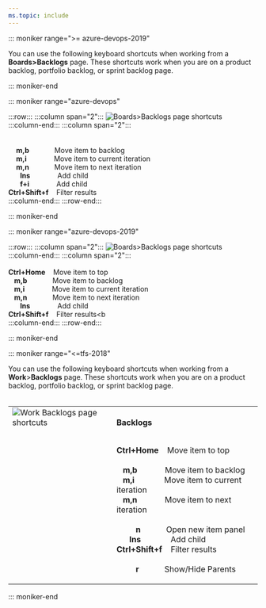 ```yaml
---
ms.topic: include
---
```



<a id="work-backlog-shortcuts"></a>

::: moniker range=">= azure-devops-2019"

You can use the following keyboard shortcuts when working from a **Boards>Backlogs** page. These shortcuts work when you are on a product backlog, portfolio backlog, or sprint backlog page.  

::: moniker-end

::: moniker range="azure-devops"

:::row:::
   :::column span="2":::
      ![Boards>Backlogs page shortcuts](/azure/devops/media/keyboard-shortcuts/work-backlogs-shortcuts-cloud.png)  
   :::column-end:::
   :::column span="2":::
      <br/><br/>      
      &nbsp;&nbsp;&nbsp;&nbsp;**m,b**&nbsp;&nbsp;&nbsp;&nbsp;&nbsp;&nbsp;&nbsp;&nbsp;&nbsp;&nbsp;&nbsp;&nbsp;&nbsp;Move item to backlog  
      &nbsp;&nbsp;&nbsp;&nbsp;**m,i**&nbsp;&nbsp;&nbsp;&nbsp;&nbsp;&nbsp;&nbsp;&nbsp;&nbsp;&nbsp;&nbsp;&nbsp;&nbsp;&nbsp;Move item to current iteration  
      &nbsp;&nbsp;&nbsp;&nbsp;**m,n**&nbsp;&nbsp;&nbsp;&nbsp;&nbsp;&nbsp;&nbsp;&nbsp;&nbsp;&nbsp;&nbsp;&nbsp;&nbsp;Move item to next iteration  
      &nbsp;&nbsp;&nbsp;&nbsp;&nbsp;&nbsp;**Ins**&nbsp;&nbsp;&nbsp;&nbsp;&nbsp;&nbsp;&nbsp;&nbsp;&nbsp;&nbsp;&nbsp;&nbsp;&nbsp;&nbsp;Add child  
      &nbsp;&nbsp;&nbsp;&nbsp;&nbsp;&nbsp;**f+i**&nbsp;&nbsp;&nbsp;&nbsp;&nbsp;&nbsp;&nbsp;&nbsp;&nbsp;&nbsp;&nbsp;&nbsp;&nbsp;&nbsp;Add child  
      **Ctrl+Shift+f**&nbsp;&nbsp;&nbsp;&nbsp;Filter results    
   :::column-end:::
:::row-end:::

::: moniker-end


::: moniker range="azure-devops-2019"

:::row:::
   :::column span="2":::
      ![Boards>Backlogs page shortcuts](/azure/devops/media/keyboard-shortcuts/work-backlogs-shortcuts-S136.png)  
   :::column-end:::
   :::column span="2":::
      <br/><br/>
      **Ctrl+Home**&nbsp;&nbsp;&nbsp;&nbsp;Move item to top  
      &nbsp;&nbsp;&nbsp;**m,b**&nbsp;&nbsp;&nbsp;&nbsp;&nbsp;&nbsp;&nbsp;&nbsp;&nbsp;&nbsp;&nbsp;&nbsp;&nbsp;Move item to backlog  
      &nbsp;&nbsp;&nbsp;**m,i**&nbsp;&nbsp;&nbsp;&nbsp;&nbsp;&nbsp;&nbsp;&nbsp;&nbsp;&nbsp;&nbsp;&nbsp;&nbsp;&nbsp;Move item to current iteration  
      &nbsp;&nbsp;&nbsp;**m,n**&nbsp;&nbsp;&nbsp;&nbsp;&nbsp;&nbsp;&nbsp;&nbsp;&nbsp;&nbsp;&nbsp;&nbsp;&nbsp;Move item to next iteration  
      &nbsp;&nbsp;&nbsp;&nbsp;&nbsp;&nbsp;**Ins**&nbsp;&nbsp;&nbsp;&nbsp;&nbsp;&nbsp;&nbsp;&nbsp;&nbsp;&nbsp;&nbsp;&nbsp;&nbsp;&nbsp;Add child  
      **Ctrl+Shift+f**&nbsp;&nbsp;&nbsp;&nbsp;Filter results<b   
   :::column-end:::
:::row-end:::

::: moniker-end

::: moniker range="<=tfs-2018"

You can use the following keyboard shortcuts when working from a **Work**>**Backlogs** page. These shortcuts work when you are on a product backlog, portfolio backlog, or sprint backlog page.    
<br/>
<table width="70%">
<tbody valign="top">
<tr>
<td>
<img src="/azure/devops/media/keyboard-shortcuts/work-backlogs-shortcuts-S136.png" alt="Work Backlogs page shortcuts"/>
</td>
<td>
<br/><strong>Backlogs</strong><br/><br/>

**Ctrl+Home**&nbsp;&nbsp;&nbsp;&nbsp;Move item to top<br/>
<br/>
&nbsp;&nbsp;&nbsp;**m,b**&nbsp;&nbsp;&nbsp;&nbsp;&nbsp;&nbsp;&nbsp;&nbsp;&nbsp;&nbsp;&nbsp;&nbsp;&nbsp;Move item to backlog<br/>
&nbsp;&nbsp;&nbsp;**m,i**&nbsp;&nbsp;&nbsp;&nbsp;&nbsp;&nbsp;&nbsp;&nbsp;&nbsp;&nbsp;&nbsp;&nbsp;&nbsp;&nbsp;Move item to current iteration<br/>
&nbsp;&nbsp;&nbsp;**m,n**&nbsp;&nbsp;&nbsp;&nbsp;&nbsp;&nbsp;&nbsp;&nbsp;&nbsp;&nbsp;&nbsp;&nbsp;&nbsp;Move item to next iteration<br/>
<br/>
&nbsp;&nbsp;&nbsp;&nbsp;&nbsp;&nbsp;&nbsp;&nbsp;&nbsp;**n**&nbsp;&nbsp;&nbsp;&nbsp;&nbsp;&nbsp;&nbsp;&nbsp;&nbsp;&nbsp;&nbsp;&nbsp;Open new item panel<br/>
&nbsp;&nbsp;&nbsp;&nbsp;&nbsp;&nbsp;**Ins**&nbsp;&nbsp;&nbsp;&nbsp;&nbsp;&nbsp;&nbsp;&nbsp;&nbsp;&nbsp;&nbsp;&nbsp;&nbsp;&nbsp;Add child<br/>
**Ctrl+Shift+f**&nbsp;&nbsp;&nbsp;&nbsp;Filter results<br/>  
&nbsp;&nbsp;&nbsp;&nbsp;&nbsp;&nbsp;&nbsp;&nbsp;&nbsp;**r**&nbsp;&nbsp;&nbsp;&nbsp;&nbsp;&nbsp;&nbsp;&nbsp;&nbsp;&nbsp;&nbsp;&nbsp;Show/Hide Parents  <br/>
</td>
</tr>
</tbody>
</table>

::: moniker-end